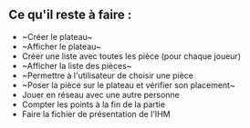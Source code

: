 ## Ce qu'il reste à faire :

- ~Créer le plateau~
- ~Afficher le plateau~
- Créer une liste avec toutes les pièce (pour chaque joueur)
- ~Afficher la liste des pièces~
- ~Permettre à l'utilisateur de choisir une pièce
- ~Poser la pièce sur le plateau et vérifier son placement~
- Jouer en réseau avec une autre personne
- Compter les points à la fin de la partie
- Faire la fichier de présentation de l'IHM
